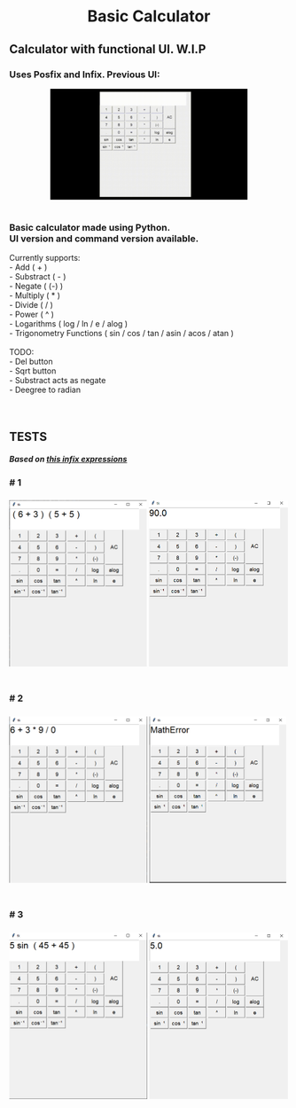 <h1 align=center>Basic Calculator</h1>
<h2>Calculator with functional UI. W.I.P</h2>
<h3>Uses Posfix and Infix. Previous UI:</h3>
<img src=../Images/Titulo1.gif height=200 style="display: block; margin: 0 auto">
<div><br><h3>Basic calculator made using Python.<br> UI version and command version available.</h3>
Currently supports:<br>
- Add ( + )<br>
- Substract ( - )<br>
- Negate ( (-) )<br>
- Multiply ( * )<br>
- Divide ( / )<br>
- Power ( ^ )<br>
- Logarithms ( log / ln / e / alog )<br>
- Trigonometry Functions ( sin / cos / tan / asin / acos / atan )<br>
</div><div>
<br>
TODO:<br>
- Del button<br>
- Sqrt button<br>
- Substract acts as negate<br>
- Deegree to radian<br>
<br><br>
<h2>TESTS</h2>
<h5>Based on <a href="https://github.com/carlosherrerah/Matricula_DSA/blob/c3ad07e116b132f8b1d0ca7bb51dd1d425de1efd/U2/img/infix.py">this infix expressions</a> <h5>
<h3><b># 1</b><h3>
<img src=../Images/C1.PNG height=300 style="display: inline; margin: 0 auto"> <img src=../Images/C2.PNG height=300 style="display: inline; margin: 0 auto"><br><br>
<h3><b># 2</b><h3>
<img src=../Images/C2_1.PNG height=300> <img src=../Images/C2_2.PNG height=300><br><br>
<h3><b># 3</b><h3>
<img src=../Images/C3_1.PNG height=300> <img src=../Images/C3_2.PNG height=300><br><br>